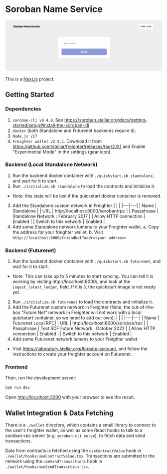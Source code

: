 # Soroban Name Service

![Screenshot of the Dapp](screenshot.png)

This is a [Next.js](https://nextjs.org/) project.

## Getting Started

### Dependencies

1. `soroban-cli v0.4.0`. See https://soroban.stellar.org/docs/getting-started/setup#install-the-soroban-cli
2. `docker` (both Standalone and Futurenet backends require it).
3. `Node.js v17`
4. `Freighter wallet v2.9.1`. Download it from https://github.com/stellar/freighter/releases/tag/2.9.1 and Enable "Experimental Mode" in the settings (gear icon).

### Backend (Local Standalone Network)

1. Run the backend docker container with `./quickstart.sh standalone`, and wait for it to start.
2. Run `./initialize.sh standalone` to load the contracts and initialize it.

- Note: this state will be lost if the quickstart docker container is removed.

3. Add the Standalone custom network in Freighter
   | | |
   |---|---|
   | Name | Standalone |
   | URL | http://localhost:8000/soroban/rpc |
   | Passphrase | Standalone Network ; February 2017 |
   | Allow HTTP connection | Enabled |
   | Switch to this network | Enabled |
4. Add some Standalone network lumens to your Freighter wallet.
   a. Copy the address for your freighter wallet.
   b. Visit `http://localhost:8000/friendbot?addr=<your address>`

### Backend (Futurenet)

1. Run the backend docker container with `./quickstart.sh futurenet`, and wait for it to start.

- Note: This can take up to 5 minutes to start syncing. You can tell it is
  working by visiting http://localhost:8000/, and look at the
  `ingest_latest_ledger`, field. If it is `0`, the quickstart image is not
  ready yet.

2. Run `./initialize.sh futurenet` to load the contracts and initialize it.
3. Add the Futurenet custom network in Freighter
   (Note, the out-of-the-box "Future Net" network in
   Freighter will not work with a local quickstart container, so we need to add
   our own):
   | | |
   |---|---|
   | Name | Futurenet Local RPC|
   | URL | http://localhost:8000/soroban/rpc |
   | Passphrase | Test SDF Future Network ; October 2022 |
   | Allow HTTP connection | Enabled |
   | Switch to this network | Enabled |
4. Add some Futurenet network lumens to your Freighter wallet.

- Visit https://laboratory.stellar.org/#create-account, and follow
  the instructions to create your freighter account on Futurenet.

### Frontend

Then, run the development server:

```bash
npm run dev
```

Open [http://localhost:3000](http://localhost:3000) with your browser to see the result.

## Wallet Integration & Data Fetching

There is a `./wallet` directory, which contains a small library to connect to
the user's freighter wallet, as well as some React hooks to talk to a
soroban-rpc server (e.g. `soroban-cli serve`), to fetch data and send
transactions.

Data from contracts is fetched using the `useContractValue` hook in
`./wallet/hooks/useContractValue.tsx`. Transactions are submitted to the network
using the `useSendTransactions` hook in `./wallet/hooks/useSendTransaction.tsx`.
